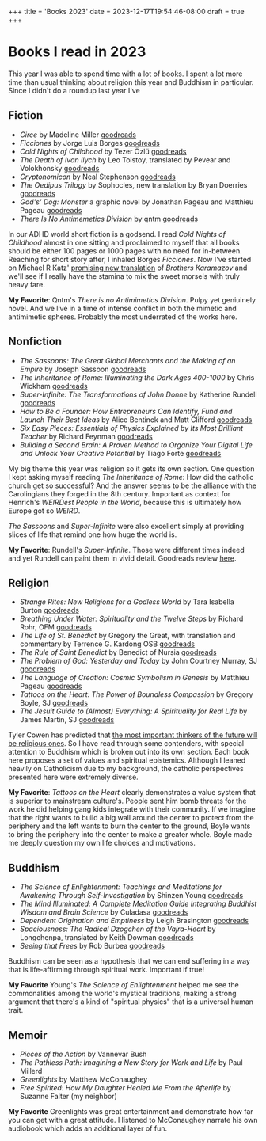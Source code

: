 +++
title = 'Books 2023'
date = 2023-12-17T19:54:46-08:00
draft = true
+++

# Books I read in 2023

This year I was able to spend time with a lot of books. I spent a lot more time
than usual thinking about religion this year and Buddhism in particular. Since
I didn't do a roundup last year I've 

## Fiction
* _Circe_ by Madeline Miller [goodreads](https://www.goodreads.com/book/show/35959740-circe)
* _Ficciones_ by Jorge Luis Borges [goodreads](https://www.goodreads.com/book/show/426504.Ficciones)
* _Cold Nights of Childhood_ by Tezer Özlü [goodreads](https://www.goodreads.com/book/show/61157636-cold-nights-of-childhood)
* _The Death of Ivan Ilych_ by Leo Tolstoy, translated by Pevear and Volokhonsky [goodreads](https://www.goodreads.com/book/show/18386.The_Death_of_Ivan_Ilych)
* _Cryptonomicon_ by Neal Stephenson [goodreads](https://www.goodreads.com/book/show/816.Cryptonomicon)
* _The Oedipus Trilogy_ by Sophocles, new translation by Bryan Doerries [goodreads](https://www.goodreads.com/book/show/57499882-oedipus-trilogy)
* _God's' Dog: Monster_ a graphic novel by Jonathan Pageau and Matthieu Pageau [goodreads](https://www.goodreads.com/book/show/90995601-god-s-dog)
* _There Is No Antimemetics Division_ by qntm [goodreads](https://www.goodreads.com/book/show/54870256-there-is-no-antimemetics-division)

In our ADHD world short fiction is a godsend. I read _Cold Nights of Childhood_
almost in one sitting and proclaimed to myself that all books should be either
100 pages or 1000 pages with no need for in-between. Reaching for short story
after, I inhaled Borges _Ficciones_. Now I've started on Michael R Katz'
[promising new translation](https://www.goodreads.com/book/show/200196904-the-brothers-karamazov)
of _Brothers Karamazov_ and we'll see if I really have the stamina to mix the
sweet morsels with truly heavy fare.

**My Favorite**: Qntm's _There is no Antimimetics Division_. Pulpy yet
geniuinely novel. And we live in a time of intense conflict in both the mimetic
and antimimetic spheres. Probably the most underrated of the works here.

## Nonfiction
* _The Sassoons: The Great Global Merchants and the Making of an Empire_ by Joseph Sassoon [goodreads](https://www.goodreads.com/book/show/59811807-the-sassoons)
* _The Inheritance of Rome: Illuminating the Dark Ages 400-1000_ by Chris Wickham [goodreads](https://www.goodreads.com/book/show/6297739-the-inheritance-of-rome)
* _Super-Infinite: The Transformations of John Donne_ by Katherine Rundell [goodreads](https://www.goodreads.com/book/show/59851731-super-infinite)
* _How to Be a Founder: How Entrepreneurs Can Identify, Fund and Launch Their Best Ideas_ by Alice Bentinck and Matt Clifford [goodreads](https://www.goodreads.com/book/show/58532147-how-to-be-a-founder)
* _Six Easy Pieces: Essentials of Physics Explained by Its Most Brilliant Teacher_ by Richard Feynman [goodreads](https://www.goodreads.com/book/show/5553.Six_Easy_Pieces)
* _Building a Second Brain: A Proven Method to Organize Your Digital Life and Unlock Your Creative Potential_ by Tiago Forte [goodreads](https://www.goodreads.com/book/show/59616977-building-a-second-brain)

My big theme this year was religion so it gets its own section. One question I
kept asking myself reading _The Inheritance of Rome_: How did the catholic
church get so successful? And the answer seems to be the alliance with the
Carolingians they forged in the 8th century. Important as context for Henrich's
_WEIRDest People in the World_, because this is ultimately how Europe got so
_WEIRD_.

_The Sassoons_ and _Super-Infinite_ were also excellent simply at providing
slices of life that remind one how huge the world is.

**My Favorite**: Rundell's _Super-Infinite_. Those were different times
indeed and yet Rundell can paint them in vivid detail. Goodreads review
[here](https://www.goodreads.com/review/show/6047198802).

## Religion

* _Strange Rites: New Religions for a Godless World_ by Tara Isabella Burton [goodreads](https://www.goodreads.com/book/show/51720367-strange-rites)
* _Breathing Under Water: Spirituality and the Twelve Steps_ by Richard Rohr, OFM [goodreads](https://www.goodreads.com/book/show/563135.Breathing_Underwater)
* _The Life of St. Benedict_ by Gregory the Great, with translation and commentary by Terrence G. Kardong OSB [goodreads](https://www.goodreads.com/book/show/6650710-the-life-of-st-benedict-by-gregory-the-great)
* _The Rule of Saint Benedict_ by Benedict of Nursia [goodreads](https://www.goodreads.com/book/show/82406.The_Rule_of_Saint_Benedict)
* _The Problem of God: Yesterday and Today_ by John Courtney Murray, SJ [goodreads](https://www.goodreads.com/book/show/1224841.The_Problem_of_God)
* _The Language of Creation: Cosmic Symbolism in Genesis_ by Matthieu Pageau [goodreads](https://www.goodreads.com/book/show/40192316-the-language-of-creation)
* _Tattoos on the Heart: The Power of Boundless Compassion_ by Gregory Boyle, SJ [goodreads](https://www.goodreads.com/book/show/7090193-tattoos-on-the-heart?ref=nav_sb_ss_1_20)
* _The Jesuit Guide to (Almost) Everything: A Spirituality for Real Life_ by James Martin, SJ [goodreads](https://www.goodreads.com/book/show/6829199-the-jesuit-guide-to-almost-everything?ref=nav_sb_ss_1_7)

Tyler Cowen has predicted that [the most important thinkers of the future will
be religious
ones](https://marginalrevolution.com/marginalrevolution/2021/02/why-will-the-important-thinkers-of-the-future-be-religious-ones.html).
So I have read through some contenders, with special attention to Buddhism
which is broken out into its own section. Each book here proposes a set of
values and spiritual epistemics. Although I leaned heavily on Catholicism due
to my background, the catholic perspectives presented here were extremely
diverse.

**My Favorite**: _Tattoos on the Heart_ clearly demonstrates a value system
that is superior to mainstream culture's. People sent him bomb threats for the
work he did helping gang kids integrate with their community. If we imagine
that the right wants to build a big wall around the center to protect from the
periphery and the left wants to burn the center to the ground, Boyle wants to
bring the periphery into the center to make a greater whole. Boyle made me
deeply question my own life choices and motivations.

## Buddhism
* _The Science of Enlightenment: Teachings and Meditations for Awakening Through Self-Investigation_ by Shinzen Young [goodreads](https://www.goodreads.com/book/show/1663855.The_Science_of_Enlightenment)
* _The Mind Illuminated: A Complete Meditation Guide Integrating Buddhist Wisdom and Brain Science_ by Culadasa [goodreads](https://www.goodreads.com/book/show/25942786-the-mind-illuminated)
* _Dependent Origination and Emptiness_ by Leigh Brasington [goodreads](https://www.goodreads.com/book/show/59487139-dependent-origination-and-emptiness)
* _Spaciousness: The Radical Dzogchen of the Vajra-Heart_ by Longchenpa, translated by Keith Dowman [goodreads](https://www.goodreads.com/book/show/18365925-spaciousness)
* _Seeing that Frees_ by Rob Burbea [goodreads](https://www.goodreads.com/book/show/25172403-seeing-that-frees)

Buddhism can be seen as a hypothesis that we can end suffering in a way that is
life-affirming through spiritual work. Important if true!

**My Favorite** Young's _The Science of Enlightenment_ helped me see the
commonalities among the world's mystical traditions, making a strong argument
that there's a kind of "spiritual physics" that is a universal human trait.

## Memoir
* _Pieces of the Action_ by Vannevar Bush
* _The Pathless Path: Imagining a New Story for Work and Life_ by Paul Millerd
* _Greenlights_ by Matthew McConaughey
* _Free Spirited: How My Daughter Healed Me From the Afterlife_ by Suzanne Falter (my neighbor)

**My Favorite** Greenlights was great entertainment and demonstrate how far you
can get with a great attitude. I listened to McConaughey narrate his own
audiobook which adds an additional layer of fun.

